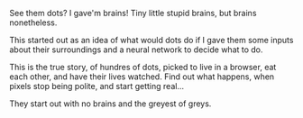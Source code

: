 
See them dots? I gave'm brains! Tiny little stupid brains, but brains nonetheless.

This started out as an idea of what would dots do if I gave them some inputs about their surroundings and a neural network to decide what to do. 

This is the true story, of hundres of dots, picked to live in a browser, eat each other, and have their lives watched. Find out what happens, when pixels stop being polite, and start getting real... 

They start out with no brains and the greyest of greys.
